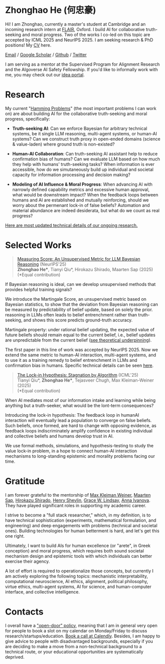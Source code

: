 
<div class="center-header">

# Zhonghao He (何忠豪)

</div>

Hi! I am Zhonghao, currently a master's student at Cambridge and an incoming research intern at [FLAIR](https://foersterlab.com/), Oxford. I build AI for collaborative truth-seeking and moral progress. Two of the works I co-led on this topic are accepted by ICML 2025 and NeurIPS 2025. I am seeking research & PhD positions! My [CV](Zhonghao_CV_2025.pdf) here.

[Email](mailto:hezhonghao2030@gmail.com) / [Google Scholar](https://scholar.google.com/citations?user=PuUcZTYAAAAJ&hl=en&oi=ao) / [Github](https://github.com/hezhonghao) / [Twitter](https://x.com/zhonghaohe)

I am serving as a mentor at the Supervised Program for Alignment Research and the Algoverse AI Safety Fellowship. If you'd like to informally work with me, you may check out our [idea portal](https://docs.google.com/document/d/17HGZ8M8QY5Lvna3Cxp83U6uXNMbnWRJWA1t3dE6yoco/edit?tab=t.0).

# **Research**

My current "[Hamming Problems](https://www.cs.virginia.edu/~robins/YouAndYourResearch.html)" (the most important problems I can work on) are about building AI for the collaborative truth-seeking and moral progress, specifically:

- **Truth-seeking AI**: Can we enforce Bayesian for arbitrary technical systems, be it single LLM reasoning, multi-agent systems, or human-AI systems? Can we construct truth proxy in open-ended domains (science & value-laden) where ground truth is non-existed? 

- **Human-AI Collaboration**: Can truth-seeking AI assistant help to reduce confirmation bias of humans? Can we evaluate LLM based on how much they help with humans' truth-seeking tasks? When information is ever accessible, how do we simutaneously build up individual and societal capacity for information processing and decision making?

- **Modeling of AI Influence & Moral Progress**: When advancing AI with narrowly defined capability metrics and excessive human approval, what would be downstream impact? When the feedback loops between humans and AI are established and mutually reinforcing, should we worry about the permenant lock-in of false beliefs? Automation and material abundance are indeed desiderata, but what do we count as real progress?

[Here are most updated technical details of our ongoing research.](https://tinyurl.com/prevailai)


# **Selected Works**

> [Measuring Score: An Unsupervised Metric for LLM Bayesian Reasoning](https://tinyurl.com/martingalescore) (NeurIPS'25)  
> **Zhonghao He\***, Tianyi Qiu\*, Hirokazu Shirado, Maarten Sap (2025)  
> (*Equal contribution)

If Bayesian reasoning is ideal, can we develop unsupervised methods that provides helpful training signals?

We introduce the Martingale Score, an unsupervised metric based on Bayesian statistics, to show that the deviation from Bayesian reasoning can be measured by predictability of belief update, based on solely the prior. reasoning in LLMs often leads to belief entrenchment rather than truth-seeking, and shows this score predicts ground-truth accuracy. 

Martingale property: under rational belief updating, the expected value of future beliefs should remain equal to the current belief, i.e., belief updates are unpredictable from the current belief ([see theoretical underpinning](https://arxiv.org/abs/2109.07007)).

The first paper in this line of work was accepted by NeurIPS 2025. Now we extend the same metric to human-AI interaction, multi-agent systems, and to use it as a training remedy to belief entrenchment in LLMs and confirmation bias in humans. Specific technical details can be seen [here](https://docs.google.com/document/d/1rHhOVqLlEMwZYJ7p520P9Qctjj52LlU0y6tza32xENo/edit?tab=t.5f1zeybxos72#heading=h.ph9x87vdlmn3).

>[The Lock-in Hypothesis: Stagnation by Algorithm](https://thelockinhypothesis.com) (ICML'25)  
>Tianyi Qiu\*, **Zhonghao He\***, Tejasveer Chugh, Max Kleiman-Weiner (2025)  
>(*Equal contribution)

When AI mediates most of our information intake and learning while being anything but a truth-seeker, what would be the lont-term consequences?

Introducing the lock-in hypothesis: The feedback loop in humanAI interaction will eventually lead a population to converge on false beliefs. Such beliefs, once formed, are hard to change with opposing evidence, as feedback loops indiscriminately amplify confidence in existing individual and collective beliefs and humans develop trust in AI.

We use formal methods, simulations, and hypothesis-testing to study the value lock-in problem, in a hope to connect human-AI interaction mechanisms to long-standing epistemic and morality problems facing our time.

# **Gratitude**

I am forever grateful to the mentorship of [Max Kleiman Weiner](https://faculty.washington.edu/maxkw/), [Maarten Sap](https://maartensap.com/), [Hirokazu Shirado](https://www.shirado.net/), [Henry Shevlin](https://henryshevlin.com/), [Grace W. Lindsay](https://gracewlindsay.com/), [Anna Ivanova](https://anna-ivanova.net/). They have played significant roles in supporting my academic career.

I strive to become a "full stack researcher," which, in my definition, is to have technical sophistication (experiments, mathematical formulation, and engineering) and deep engagements with problems (technical and societal ones). Building technologies for human betterment is hard, and let's get this one right.

Ultimately, I want to build AIs for human excellence (or "arete", in Greek conception) and moral progress, which requires both sound societal mechanism design and epistemic tools with which individuals can better exercise their agency.

A lot of effort is required to operationalize those concepts, but currently I am actively exploring the following topics: mechanistic interpretability, computational neuroscience, AI ethics, alignment, political philosophy, virtue ethics, multi-agent systems, AI for science, and human-computer interface, and collective intelligence.

# **Contacts**

I overall have a ["open-door" policy](https://www.cs.virginia.edu/~robins/YouAndYourResearch.html#:~:text=Another%20trait%2C%20it,they%20miss%20fame.), meaning that I am in general very open for people to book a slot on my calendar on Monday/Friday to discuss research/startups/education. [Book a call at Calendly](https://calendly.com/hezhonghao). Besides, I am happy to give advice to people with disadvantaged backgrounds, especially if you are deciding to make a move from a non-technical background to a technical route, or your educational opportunities are systematically deprived. 
